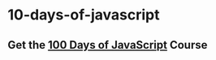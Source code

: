 # 10-days-of-javascript

## Get the [100 Days of JavaScript](https://www.udemy.com/course/100-days-of-javascript/?referralCode=9FB1A91BA3B143B2A261) Course
